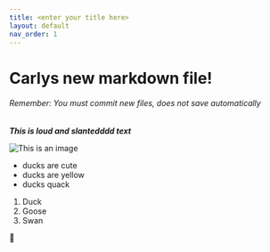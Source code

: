 ```yaml
---
title: <enter your title here>
layout: default
nav_order: 1
---
```

  
# Carlys new markdown file!
###### Remember: You must commit new files, does not save automatically
  
  ***This is loud and slantedddd text***
  
![This is an image](https://myoctocat.com/assets/images/base-octocat.svg)
  
  - ducks are cute
  - ducks are yellow
  - ducks quack
  
  1. Duck
  2. Goose
  3. Swan
  
  :hatched_chick:
  


